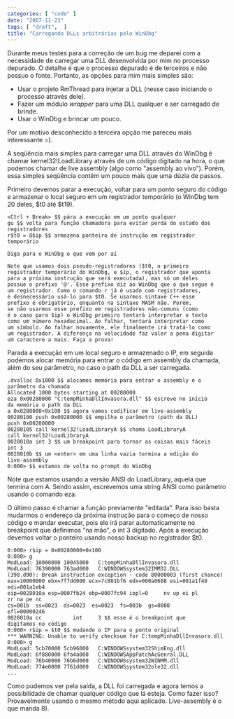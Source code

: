```yaml
---
categories: [ "code" ]
date: "2007-11-23"
tags: [ "draft",  ]
title: "Carregando DLLs arbitrárias pelo WinDbg"
---
```

Durante meus testes para a correção de um bug me deparei com a
necessidade de carregar uma DLL desenvolvida por mim no processo
depurado. O detalhe é que o processo depurado é de terceiros e não
possuo o fonte. Portanto, as opções para mim mais simples são:

	
  * Usar o projeto RmThread para injetar a DLL (nesse caso iniciando o
  processo através dele).
  * Fazer um módulo _wrapper_ para uma DLL qualquer e ser carregado de
  brinde.
  * Usar o WinDbg e brincar um pouco.

Por um motivo desconhecido a terceira opção me pareceu mais interessante
=).

A seqüência mais simples para carregar uma DLL através do WinDbg é
chamar kernel32!LoadLibrary através de um código digitado na hora, o que
podemos chamar de live assembly (algo como "assembly ao vivo"). Porém,
essa simples seqüência contém um pouco mais que uma dúzia de passos.

Primeiro devemos parar a execução, voltar para um ponto seguro do
código e armazenar o local seguro em um registrador temporário (o
WinDbg tem 20 deles, $t0 até $t19).

    <Ctrl + Break> $$ pára a execução em um ponto qualquer
    gu $$ volta para função chamadora para evitar perda do estado dos
    registradores
    r$t0 = @$ip $$ armazena ponteiro de instrução em registrador
    temporário

    Diga para o WinDbg o que vem por aí
    
    Note que usamos dois pseudo-registradores ($t0, o primeiro
    registrador temporário do WinDbg, e $ip, o registrador que aponta
    para a próxima instrução que será executada), mas só um deles
    possue o prefixo '@'. Esse prefixo diz ao WinDbg que o que segue é
    um registrador. Como o comando r já é usado com registradores,
    é desnecessário usá-lo para $t0. Se usarmos sintaxe C++ esse
    prefixo é obrigatório, enquanto na sintaxe MASM não. Porém,
    se não usarmos esse prefixo em registradores não-comuns (como
    é o caso para $ip) o WinDbg primeiro tentará interpretar o texto
    como um número hexadecimal. Ao falhar, tentará interpretar como
    um símbolo. Ao falhar novamente, ele finalmente irá tratá-lo como
    um registrador. A diferença na velocidade faz valer a pena digitar
    um caractere a mais. Faça a prova!

Parada a execução em um local seguro e armazenado o IP, em seguida
podemos alocar memória para entrar o código em assembly da chamada,
além do seu parâmetro, no caso o path da DLL a ser carregada.

    
    .dvalloc 0x1000 $$ alocamos memória para entrar o assembly e o
    parâmetro da chamada
    Allocated 1000 bytes starting at 00280000
    eza 0x00280000 "C:tempMinhaDllInvasora.dll" $$ escreve no início
    da memória o path da DLL
    a 0x0280000+0x100 $$ agora vamos codificar em live-assembly
    00280100 push 0x00280000 $$ empilha o parâmetro (path da DLL)
    push 0x00280000
    00280105 call kernel32!LoadLibraryA $$ chama LoadLibraryA
    call kernel32!LoadLibraryA
    0028010a int 3 $$ um breakpoint para tornar as coisas mais fáceis
    int 3
    0028010b $$ um <enter> em uma linha vazia termina a edição do
    live-assembly
    0:000> $$ estamos de volta no prompt do WinDbg

Note que estamos usando a versão ANSI do LoadLibrary, aquela que termina
com A. Sendo assim, escrevemos uma string ANSI como parâmetro usando
o comando eza.

O último passo é chamar a função previamente "editada". Para isso
basta mudarmos o endereço da próxima instrução para o começo de
nosso código e mandar executar, pois ele irá parar automaticamente no
breakpoint que definimos "na mão", o int 3 digitado. Após a execução
devemos voltar o ponteiro usando nosso backup no registrador $t0.

    
    0:000> r$ip = 0x00280000+0x100
    0:000> g
    ModLoad: 10000000 10045000	 C:tempMinhaDllInvasora.dll
    ModLoad: 76390000 763ad000	 C:WINDOWSsystem32IMM32.DLL
    (398.d90): Break instruction exception - code 80000003 (first chance)
    eax=10000000 ebx=7ffdd000 ecx=7c801bf6 edx=000a0608 esi=001a1f48
    edi=001a1eb4
    eip=0028010a esp=0007fb24 ebp=0007fc94 iopl=0	  nv up ei pl
    zr na pe nc
    cs=001b  ss=0023  ds=0023  es=0023	fs=003b  gs=0000
    efl=00000246
    0028010a cc		     int     3 $$ esse é o breakpoint que
    digitamos no código
    0:000> r$ip = $t0 $$ mudando o IP para o ponto original
    *** WARNING: Unable to verify checksum for C:tempMinhaDllInvasora.dll
    0:000> g
    ModLoad: 5cb70000 5cb96000	 C:WINDOWSsystem32ShimEng.dll
    ModLoad: 6f880000 6fa4a000	 C:WINDOWSAppPatchAcGenral.DLL
    ModLoad: 76b40000 76b6d000	 C:WINDOWSsystem32WINMM.dll
    ModLoad: 774e0000 7761d000	 C:WINDOWSsystem32ole32.dll
    ...

Como pudemos ver pela saída, a DLL foi carregada e agora temos a
possibilidade de chamar qualquer código que lá esteja. Como fazer
isso? Provavelmente usando o mesmo método aqui aplicado. Live-assembly
é o que manda 8).
